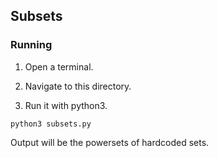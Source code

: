## Subsets

### Running

1. Open a terminal.

2. Navigate to this directory.

3. Run it with python3.
```
python3 subsets.py
```

Output will be the powersets of hardcoded sets.

